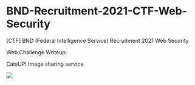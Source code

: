 # BND-Recruitment-2021-CTF-Web-Security

[CTF] BND (Federal Intelligence Service) Recruitment 2021 Web Security

Web Challenge Writeup:

CatsUP! Image sharing service

<img src="https://raw.githubusercontent.com/DejanJS/BND-Recruitment-2021-CTF-Web-Security/main/bnd_logo.png?token=AFAVKQ7ZBVKPK4DA22D53DTAKEWSC"/>
